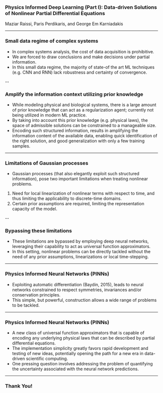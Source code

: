 ### Physics Informed Deep Learning (Part I): Data-driven Solutions of Nonlinear Partial Differential Equations

Maziar Raissi, Paris Perdikaris, and George Em Karniadakis

---

### Small data regime of complex systems
- In complex systems analysis, the cost of data acquisition is prohibitive.
- We are forced to draw conclusions and make decisions under partial information.
- In this small data regime, the majority of state-of the art ML techniques (e.g. CNN and RNN) lack robustness and certainty of convergence.

--

### Amplify the information context utilizing prior knowledge
- While modeling physical and biological systems, there is a large amount of prior knowledge that can act as a regularization agent; currently not being utilized in modern ML practice.
- By taking into account this prior knowledge (e.g. physical laws), the space of admissible solutions can be constrained to a manageable size.
- Encoding such structured information, results in amplifying the information content of the available data, enabling quick identification of the right solution, and good generalization with only a few training samples.

---

### Limitations of Gaussian processes
- Gaussian processes (that also elegantly exploit such structured information), pose two important limitations when treating nonlinear problems.
1) Need for local linearization of nonlinear terms with respect to time, and thus limiting the applicability to discrete-time domains.
2) Certain prior assumptions are required, limiting the representation capacity of the model.

--

### Bypassing these limitations
- These limitations are bypassed by employing deep neural networks, leveraging their capability to act as universal function approximators.
- In this setting, nonlinear problems can be directly tackled without the need of any prior assumptions, linearizations or local time-stepping.

---

### Physics Informed Neural Networks (PINNs)
- Exploiting automatic differentiation (Baydin, 2015), leads to neural networks constrained to respect symmetries, invariances and/or conservation principles.
- This simple, but powerful, construction allows a wide range of problems to be tackled.

<!---

--

### Main problem classes
1) Data-driven solution
2) Data-driven discovery
$$
\ u_t + N[u; \lambda] = 0 \
$$
- This setup encapsulates a wide range of problems in mathematical physics
1) conservation laws
2) diffusion processes
3) advection-diffusion-reaction systems
4) kinetic equations

--

### 1-D Burgers' equation
$$
-  N[u; \lambda] = \underbrace{\lambda_1 u u_x}_{\text{Nonlinear Advection}} - \underbrace{\lambda_2 u_{xx}}_{\text{Diffusion (Viscosity)}}
$$
- Given noisy measurments, we want to solve two distinct problems:
1) Predictive inference, filtering and smoothing of PDEs
	- given fixed λ, what can be said about the hidden state?
2) Learning and system identification of PDEs
	- which λ best describe the observed data?


-->
---

### Physics Informed Neural Networks (PINNs)

- A new class of universal function approximators that is capable of encoding any underlying physical laws that can be described by partial differential equations.
- The implementation simplicity greatly favors rapid development and testing of new ideas, potentially opening the path for a new era in data-driven scientific computing.
- One pressing question involves addressing the problem of quantifying the uncertainty associated with the neural network predictions.


---

### Thank You!